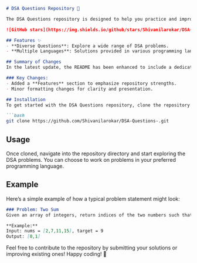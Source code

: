 ```markdown
# DSA Questions Repository 🤖

The DSA Questions repository is designed to help you practice and improve your coding skills through a comprehensive collection of Data Structures and Algorithms (DSA) problems.

![GitHub stars](https://img.shields.io/github/stars/Shivanilarokar/DSA-Questions-.svg?style=social) ![GitHub forks](https://img.shields.io/github/forks/Shivanilarokar/DSA-Questions-.svg?style=social)

## Features ✨
- **Diverse Questions**: Explore a wide range of DSA problems.
- **Multiple Languages**: Solutions provided in various programming languages.

## Summary of Changes
In the latest update, the README has been enhanced to include a dedicated **Features** section, highlighting the core advantages of the repository. Minor formatting adjustments were also made for improved readability.

### Key Changes:
- Added a **Features** section to emphasize repository strengths.
- Minor formatting changes for clarity and presentation.

## Installation
To get started with the DSA Questions repository, clone the repository to your local machine:

```bash
git clone https://github.com/Shivanilarokar/DSA-Questions-.git
```

## Usage
Once cloned, navigate into the repository directory and start exploring the DSA problems. You can choose to work on problems in your preferred programming language.

## Example
Here’s a simple example of how a typical problem statement might look:

```markdown
### Problem: Two Sum
Given an array of integers, return indices of the two numbers such that they add up to a specific target.

**Example:**
Input: nums = [2,7,11,15], target = 9
Output: [0,1]
```

Feel free to contribute to the repository by submitting your solutions or improving existing ones! Happy coding! 🚀
```
